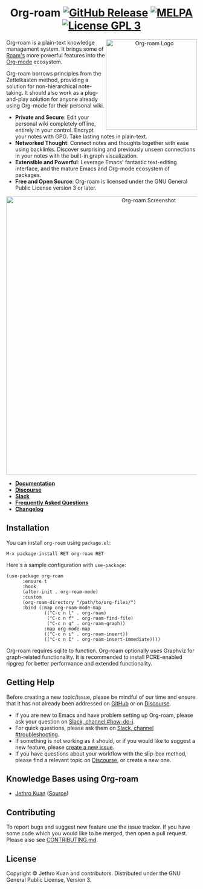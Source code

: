 <div align="center">

# Org-roam [![GitHub Release][release-badge]][release] [![MELPA][melpa-badge]][melpa] [![License GPL 3][gpl3-badge]][gpl3]
 
<img src="https://www.orgroam.com/img/logo.svg" align="right" alt="Org-roam Logo" width="240">
</div>

Org-roam is a plain-text knowledge management system. It brings some of
[Roam's][roamresearch] more powerful features into the [Org-mode][org]
ecosystem.

Org-roam borrows principles from the Zettelkasten method, providing a solution
for non-hierarchical note-taking. It should also work as a plug-and-play
solution for anyone already using Org-mode for their personal wiki.

- **Private and Secure**: Edit your personal wiki completely offline, entirely
  in your control. Encrypt your notes with GPG. Take lasting notes in
  plain-text.
- **Networked Thought**: Connect notes and thoughts together with ease using
  backlinks. Discover surprising and previously unseen connections in your notes
  with the built-in graph visualization.
- **Extensible and Powerful**: Leverage Emacs' fantastic text-editing interface,
  and the mature Emacs and Org-mode ecosystem of packages.
- **Free and Open Source**: Org-roam is licensed under the GNU General Public
  License version 3 or later.

<p align="center">
  <img src="https://www.orgroam.com/img/screenshot.png" alt="Org-roam Screenshot" width="738">
</p>

- **[Documentation][docs]**
- **[Discourse][discourse]**
- **[Slack][slack]**
- **[Frequently Asked Questions][faq]**
- **[Changelog](CHANGELOG.md)**

## Installation

You can install `org-roam` using `package.el`:

```
M-x package-install RET org-roam RET
```

Here's a sample configuration with `use-package`:

```emacs-lisp
(use-package org-roam
      :ensure t
      :hook
      (after-init . org-roam-mode)
      :custom
      (org-roam-directory "/path/to/org-files/")
      :bind (:map org-roam-mode-map
              (("C-c n l" . org-roam)
               ("C-c n f" . org-roam-find-file)
               ("C-c n g" . org-roam-graph))
              :map org-mode-map
              (("C-c n i" . org-roam-insert))
              (("C-c n I" . org-roam-insert-immediate))))
```

Org-roam requires sqlite to function. Org-roam optionally uses Graphviz for
graph-related functionality. It is recommended to install PCRE-enabled ripgrep
for better performance and extended functionality.

## Getting Help

Before creating a new topic/issue, please be mindful of our time and ensure that
it has not already been addressed on [GitHub][issues] or on
[Discourse][discourse].

- If you are new to Emacs and have problem setting up Org-roam, please ask your
  question on [Slack, channel #how-do-i][slack].
- For quick questions, please ask them on [Slack, channel
  #troubleshooting][slack].
- If something is not working as it should, or if you would like to suggest a
  new feature, please [create a new issue][issues].
- If you have questions about your workflow with the slip-box method, please
  find a relevant topic on [Discourse][discourse], or create a new one.

## Knowledge Bases using Org-roam

- [Jethro Kuan](https://braindump.jethro.dev/)
  ([Source](https://github.com/jethrokuan/braindump/tree/master/org))

## Contributing

To report bugs and suggest new feature use the issue tracker. If you
have some code which you would like to be merged, then open a pull
request. Please also see [CONTRIBUTING.md](.github/CONTRIBUTING.md).

## License

Copyright © Jethro Kuan and contributors. Distributed under the GNU
General Public License, Version 3.

[roamresearch]: https://www.roamresearch.com/
[org]: https://orgmode.org/
[gpl3-badge]: https://img.shields.io/badge/license-GPL_3-green.svg
[gpl3]: http://www.gnu.org/licenses/gpl-3.0.txt
[melpa-badge]: https://melpa.org/packages/org-roam-badge.svg
[melpa]: https://melpa.org/#/org-roam
[release-badge]: https://img.shields.io/github/v/release/org-roam/org-roam
[release]: https://github.com/org-roam/org-roam/releases
[docs]: https://www.orgroam.com/manual.html
[discourse]: https://org-roam.discourse.group/
[slack]: https://join.slack.com/t/orgroam/shared_invite/zt-deoqamys-043YQ~s5Tay3iJ5QRI~Lxg
[issues]: https://github.com/org-roam/org-roam/issues
[faq]: https://www.orgroam.com/manual.html#FAQ
